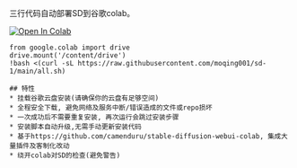 三行代码自动部署SD到谷歌colab。

[![Open In Colab](https://colab.research.google.com/assets/colab-badge.svg)](https://colab.research.google.com/github/moqing001/sd-1/blob/main/all.ipynb)
```
from google.colab import drive
drive.mount('/content/drive')
!bash <(curl -sL https://raw.githubusercontent.com/moqing001/sd-1/main/all.sh)

## 特性
* 挂载谷歌云盘安装(请确保你的云盘有足够空间)
* 全程安全下载, 避免网络及服务中断/错误造成的文件或repo损坏
* 一次成功后不需要重复安装, 再次运行会跳过安装步骤
* 安装脚本自动升级,无需手动更新安装代码
* 基于https://github.com/camenduru/stable-diffusion-webui-colab, 集成大量插件及客制化改动
* 绕开colab对SD的检查(避免警告)
